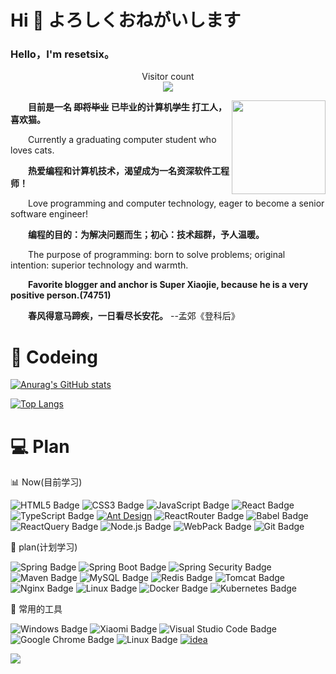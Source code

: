 # Hi 👋 よろしくおねがいします

<h3>Hello，I'm resetsix。</h3>

<!-- dynamic typing effect 动态打字效果 -->

<!-- [![Typing SVG](https://readme-typing-svg.demolab.com?font=Fira+Code&pause=1000&width=435&lines=I'm+resetsix.%E5%B8%8C%E6%9C%9B%E6%88%91%E8%83%BD%E4%BC%A0%E6%92%AD%E5%BF%AB%E4%B9%90%E7%BB%99%E4%BD%A0%E3%80%82)](https://git.io/typing-svg) -->

<!-- knock code pictures 敲代码的图片 -->

<!-- <img width="200" src="https://media4.giphy.com/media/scZPhLqaVOM1qG4lT9/giphy.gif?cid=ecf05e47obtqcpjdwcuylnscejlm8s8nharuq9o75ya846kh&rid=giphy.gif&ct=g" /><br> -->

<!-- 访客 -->
<p align="center"> 
  Visitor count<br>
  <img src="https://profile-counter.glitch.me/resetsix/count.svg" />
</p>

<!-- About me 关于我 -->

<!-- # 🌞 About Me ありがとう -->

<img align="right" width="150" src="https://media4.giphy.com/media/ES4Vcv8zWfIt2/200w.webp?cid=ecf05e47jlkwo438tpoebbmojuqakxv9rajqje2jax1u66oy&rid=200w.webp&ct=g" />

<!-- <div align="center"> <img src="https://metrics.lecoq.io/resetsix?template=classic&config.timezone=Asia%2FShanghai"> </div> -->

<p>&emsp;&emsp;<b>目前是一名 <del>即将毕业</del> 已毕业的计算机<del>学生</del> 打工人，喜欢猫。</b></p>
<p>&emsp;&emsp;Currently a graduating computer student who loves cats.</p>
<p>&emsp;&emsp;<b>热爱编程和计算机技术，渴望成为一名资深软件工程师！</b></p>
<p>&emsp;&emsp;Love programming and computer technology, eager to become a senior software engineer!</p>
<p>&emsp;&emsp;<b>编程的目的：为解决问题而生；初心：技术超群，予人温暖。</b></p>
<p>&emsp;&emsp;The purpose of programming: born to solve problems; original intention: superior technology and warmth.</p>

<p><strong>&emsp;&emsp;Favorite blogger and anchor is Super Xiaojie, because he is a very positive person.(74751)</strong></p>
<p>&emsp;&emsp;<b>春风得意马蹄疾，一日看尽长安花。</b> --孟郊《登科后》</p>

# 🌃 Codeing

<!-- stats数 -->

[![Anurag's GitHub stats](https://github-readme-stats.vercel.app/api?username=resetsix&show_icons=true)](https://github.com/anuraghazra/github-readme-stats)

<!-- 常用语言 -->

[![Top Langs](https://github-readme-stats.vercel.app/api/top-langs/?username=resetsix&layout=compact)](https://github.com/anuraghazra/github-readme-stats)

<!--  skill badge 技能徽章 -->

# 💻 Plan

📊 Now(目前学习)

![HTML5 Badge](https://img.shields.io/badge/HTML5-E34F26?logo=html5&logoColor=fff&style=flat)
![CSS3 Badge](https://img.shields.io/badge/CSS3-1572B6?logo=css3&logoColor=fff&style=flat)
![JavaScript Badge](https://img.shields.io/badge/JavaScript-F7DF1E?logo=javascript&logoColor=000&style=flat)
![React Badge](https://img.shields.io/badge/React-61DAFB?logo=react&logoColor=000&style=flat)
![TypeScript Badge](https://img.shields.io/badge/TypeScript-3776AB?logo=typescript&logoColor=fff&style=flat)
[![Ant Design](https://img.shields.io/badge/-Ant%20Design-%230170FE?logo=ant-design&logoColor=white)](https://ant.design/)
![ReactRouter Badge](https://img.shields.io/badge/ReactRouter-6DB33F?logo=ReactRouter&logoColor=fff&style=flat)
![Babel Badge](https://img.shields.io/badge/Babel-41CD52?logo=babel&logoColor=fff&style=flat)
![ReactQuery Badge](https://img.shields.io/badge/ReactQuery-47A248?logo=reactquery&logoColor=fff&style=flat)
![Node.js Badge](https://img.shields.io/badge/Node.js-393?logo=nodedotjs&logoColor=fff&style=flat)
![WebPack Badge](https://img.shields.io/badge/WebPack-4FC08D?logo=webpack&logoColor=fff&style=flat)
![Git Badge](https://img.shields.io/badge/Git-393?logo=Git&logoColor=fff&style=flat)

📅 plan(计划学习)

![Spring Badge](https://img.shields.io/badge/Spring-6DB33F?logo=Spring&logoColor=fff&style=flat)
![Spring Boot Badge](https://img.shields.io/badge/Spring%20Boot-239120?logo=Spring+Boot&logoColor=fff&style=flat)
![Spring Security Badge](https://img.shields.io/badge/Spring%20Security-276DC3?logo=Spring+Security&logoColor=fff&style=flat)
![Maven Badge](https://img.shields.io/badge/Maven-777BB4?logo=Apache+Maven&logoColor=fff&style=flat)
![MySQL Badge](https://img.shields.io/badge/MySQL-3178C6?logo=MySQL&logoColor=fff&style=flat)
![Redis Badge](https://img.shields.io/badge/Redis-393?logo=Redis&logoColor=fff&style=flat)
![Tomcat Badge](https://img.shields.io/badge/Tomcat-0769AD?logo=Apache+Tomcat&logoColor=fff&style=flat)
![Nginx Badge](https://img.shields.io/badge/Nginx-0769AD?logo=Nginx&logoColor=fff&style=flat)
![Linux Badge](https://img.shields.io/badge/Linux-646CFF?logo=Linux&logoColor=fff&style=flat)
![Docker Badge](https://img.shields.io/badge/Docker-3DDC84?logo=Docker&logoColor=fff&style=flat)
![Kubernetes Badge](https://img.shields.io/badge/Kubernetes-646CFF?logo=Kubernetes&logoColor=fff&style=flat)

🧰 常用的工具

![Windows Badge](https://img.shields.io/badge/Windows-0078D6?logo=windows&logoColor=fff&style=flat)
![Xiaomi Badge](https://img.shields.io/badge/Xiaomi-FF6900?logo=xiaomi&logoColor=fff&style=flat)
![Visual Studio Code Badge](https://img.shields.io/badge/Visual%20Studio%20Code-007ACC?logo=visualstudiocode&logoColor=fff&style=flat)
![Google Chrome Badge](https://img.shields.io/badge/Google%20Chrome-5C2D91?logo=google-chrome&logoColor=fff&style=flat)
![Linux Badge](https://img.shields.io/badge/Linux-FCC624?logo=linux&logoColor=000&style=flat)
[![idea](https://img.shields.io/badge/idea-%230170FE?logo=IntelliJ-IDEA&logoColor=white)](https://www.jetbrains.com/idea/)

<!-- programming tool icon 编程工具图标 -->

<img src="https://skillicons.dev/icons?i=vscode,idea,react,ts,webpack,html,css,emotion,git,java,k8s,docker,linux,nodejs,postman,javascript,babel,twitter,git,github,nginx" /><br>
